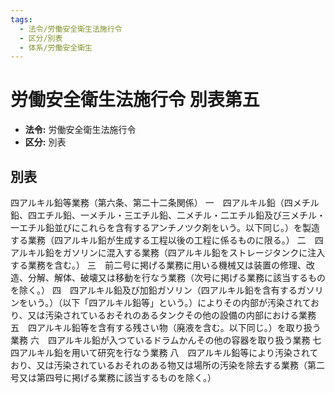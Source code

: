 ```yaml
---
tags:
  - 法令/労働安全衛生法施行令
  - 区分/別表
  - 体系/労働安全衛生
---
```

# 労働安全衛生法施行令 別表第五

- **法令:** 労働安全衛生法施行令
- **区分:** 別表

## 別表
四アルキル鉛等業務（第六条、第二十二条関係）
一　四アルキル鉛（四メチル鉛、四エチル鉛、一メチル・三エチル鉛、二メチル・二エチル鉛及び三メチル・一エチル鉛並びにこれらを含有するアンチノツク剤をいう。以下同じ。）を製造する業務（四アルキル鉛が生成する工程以後の工程に係るものに限る。）
二　四アルキル鉛をガソリンに混入する業務（四アルキル鉛をストレージタンクに注入する業務を含む。）
三　前二号に掲げる業務に用いる機械又は装置の修理、改造、分解、解体、破壊又は移動を行なう業務（次号に掲げる業務に該当するものを除く。）
四　四アルキル鉛及び加鉛ガソリン（四アルキル鉛を含有するガソリンをいう。）（以下「四アルキル鉛等」という。）によりその内部が汚染されており、又は汚染されているおそれのあるタンクその他の設備の内部における業務
五　四アルキル鉛等を含有する残さい物（廃液を含む。以下同じ。）を取り扱う業務
六　四アルキル鉛が入つているドラムかんその他の容器を取り扱う業務
七　四アルキル鉛を用いて研究を行なう業務
八　四アルキル鉛等により汚染されており、又は汚染されているおそれのある物又は場所の汚染を除去する業務（第二号又は第四号に掲げる業務に該当するものを除く。）

